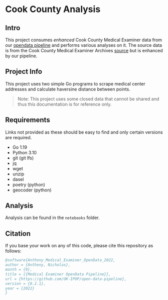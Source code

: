# Cook County Analysis

## Intro

This project consumes *enhanced* Cook County Medical Examiner data from our [opendata pipeline](https://github.com/UK-IPOP/open-data-pipeline)
and performs various analyses on it. The source data is from the Cook County Medical Examiner Archives [source](https://datacatalog.cookcountyil.gov/Public-Safety/Medical-Examiner-Case-Archive/cjeq-bs86) but is enhanced by our pipeline.

## Project Info

This project uses two simple Go programs to scrape medical center addresses and calculate haversine distance between points.

> Note: This project uses some closed data that cannot be shared and thus this documentation is for reference only.

## Requirements

Links not provided as these should be easy to find and only certain versions are required.

- Go 1.19
- Python 3.10
- git (git lfs)
- jq
- wget
- unzip
- dasel
- poetry (python)
- geocoder (python)

## Analysis

Analysis can be found in the `notebooks` folder.

## Citation

If you base your work on any of this code, please cite this repository as follows:

```BibTeX
@software{Anthony_Medical_Examiner_OpenData_2022,
author = {Anthony, Nicholas},
month = {9},
title = {{Medical Examiner OpenData Pipeline}},
url = {https://github.com/UK-IPOP/open-data-pipeline},
version = {0.2.1},
year = {2022}
}
```
